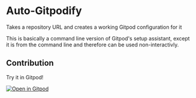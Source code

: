 # Auto-Gitpodify

Takes a repository URL and creates a working Gitpod configuration for it

This is basically a command line version of Gitpod's setup assistant, except it is from the command line and therefore can be used non-interactivly.

## Contribution

Try it in Gitpod!

[![Open in Gitpod](https://gitpod.io/button/open-in-gitpod.svg)](https://gitpod.io/#https://github.com/JesterOrNot/Auto-Gitpodify)
